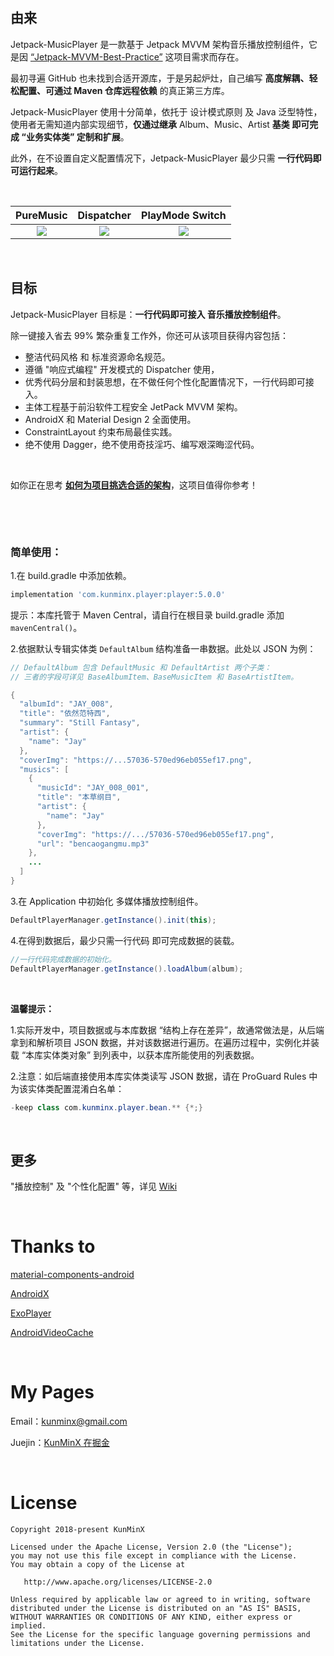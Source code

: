 &nbsp;

## 由来

Jetpack-MusicPlayer 是一款基于 Jetpack MVVM 架构音乐播放控制组件，它是因 [“Jetpack-MVVM-Best-Practice”](https://github.com/KunMinX/Jetpack-MVVM-Best-Practice) 这项目需求而存在。

最初寻遍 GitHub 也未找到合适开源库，于是另起炉灶，自己编写 **高度解耦、轻松配置、可通过 Maven 仓库远程依赖** 的真正第三方库。

Jetpack-MusicPlayer 使用十分简单，依托于 设计模式原则 及 Java 泛型特性，使用者无需知道内部实现细节，**仅通过继承** Album、Music、Artist **基类 即可完成 “业务实体类” 定制和扩展**。

此外，在不设置自定义配置情况下，Jetpack-MusicPlayer 最少只需 **一行代码即可运行起来**。

&nbsp;

|                          PureMusic                           |                                   Dispatcher                                   |                       PlayMode Switch                        |
| :----------------------------------------------------------: |:------------------------------------------------------------------------------:| :----------------------------------------------------------: |
| ![](https://upload-images.jianshu.io/upload_images/57036-eeaa9ea7399d90d5.gif) | ![](https://upload-images.jianshu.io/upload_images/57036-a9b1831b428993b0.gif) | ![](https://upload-images.jianshu.io/upload_images/57036-466fe782f7170a44.gif) |


&nbsp;

## 目标

Jetpack-MusicPlayer 目标是：**一行代码即可接入 音乐播放控制组件**。

除一键接入省去 99% 繁杂重复工作外，你还可从该项目获得内容包括：

- 整洁代码风格 和 标准资源命名规范。
- 遵循 "响应式编程" 开发模式的 Dispatcher 使用， 
- 优秀代码分层和封装思想，在不做任何个性化配置情况下，一行代码即可接入。
- 主体工程基于前沿软件工程安全 JetPack MVVM 架构。 
- AndroidX 和 Material Design 2 全面使用。
- ConstraintLayout 约束布局最佳实践。
- 绝不使用 Dagger，绝不使用奇技淫巧、编写艰深晦涩代码。

&nbsp;

如你正在思考 [**如何为项目挑选合适的架构**](https://juejin.cn/post/7106042518457810952)，这项目值得你参考！

&nbsp;

&nbsp;

### 简单使用：

1.在 build.gradle 中添加依赖。

```groovy
implementation 'com.kunminx.player:player:5.0.0'
```

提示：本库托管于 Maven Central，请自行在根目录 build.gradle 添加 `mavenCentral()`。

2.依据默认专辑实体类 `DefaultAlbum` 结构准备一串数据。此处以 JSON 为例：

```java
// DefaultAlbum 包含 DefaultMusic 和 DefaultArtist 两个子类：
// 三者的字段可详见 BaseAlbumItem、BaseMusicItem 和 BaseArtistItem。
```

```java
{
  "albumId": "JAY_008",
  "title": "依然范特西",
  "summary": "Still Fantasy",
  "artist": {
    "name": "Jay"
  },
  "coverImg": "https://...57036-570ed96eb055ef17.png",
  "musics": [
    {
      "musicId": "JAY_008_001",
      "title": "本草纲目",
      "artist": {
        "name": "Jay"
      },
      "coverImg": "https://.../57036-570ed96eb055ef17.png",
      "url": "bencaogangmu.mp3"
    },
    ...
  ]
}
```

3.在 Application 中初始化 多媒体播放控制组件。

```java
DefaultPlayerManager.getInstance().init(this);
```

4.在得到数据后，最少只需一行代码 即可完成数据的装载。

```java
//一行代码完成数据的初始化。
DefaultPlayerManager.getInstance().loadAlbum(album);
```

&nbsp;

**温馨提示：**

1.实际开发中，项目数据或与本库数据 “结构上存在差异”，故通常做法是，从后端拿到和解析项目 JSON 数据，并对该数据进行遍历。在遍历过程中，实例化并装载 “本库实体类对象” 到列表中，以获本库所能使用的列表数据。

2.注意：如后端直接使用本库实体类读写 JSON 数据，请在 ProGuard Rules 中为该实体类配置混淆白名单：

```java
-keep class com.kunminx.player.bean.** {*;}
```

&nbsp;

## 更多

"播放控制" 及 "个性化配置" 等，详见 [Wiki](https://github.com/KunMinX/Jetpack-MusicPlayer/wiki/%E4%BD%BF%E7%94%A8%E8%AF%B4%E6%98%8E)

&nbsp;

# Thanks to

[material-components-android](https://github.com/material-components/material-components-android)

[AndroidX](https://developer.android.google.cn/jetpack/androidx)

[ExoPlayer](https://github.com/google/ExoPlayer)

[AndroidVideoCache](https://github.com/danikula/AndroidVideoCache)

&nbsp;

# My Pages

Email：[kunminx@gmail.com](mailto:kunminx@gmail.com)

Juejin：[KunMinX 在掘金](https://juejin.im/user/58ab0de9ac502e006975d757/posts)

&nbsp;

# License

```
Copyright 2018-present KunMinX

Licensed under the Apache License, Version 2.0 (the "License");
you may not use this file except in compliance with the License.
You may obtain a copy of the License at

   http://www.apache.org/licenses/LICENSE-2.0

Unless required by applicable law or agreed to in writing, software
distributed under the License is distributed on an "AS IS" BASIS,
WITHOUT WARRANTIES OR CONDITIONS OF ANY KIND, either express or implied.
See the License for the specific language governing permissions and
limitations under the License.
```